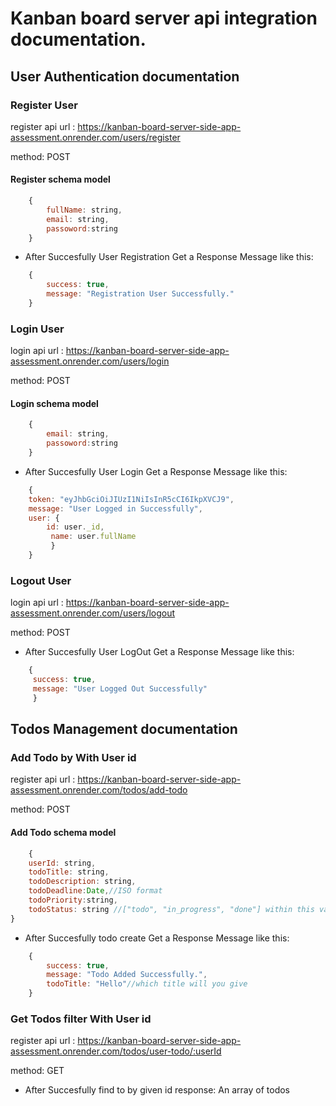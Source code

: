 # Kanban board server api integration documentation.

## User Authentication documentation

### Register User

register api url : https://kanban-board-server-side-app-assessment.onrender.com/users/register

method: POST

#### Register schema model

```js
    {
        fullName: string,
        email: string,
        passoword:string
    }
```
* After Succesfully User Registration Get a Response Message like this:

```js
    { 
        success: true,
        message: "Registration User Successfully."
    }
```

### Login User

login api url : https://kanban-board-server-side-app-assessment.onrender.com/users/login

method: POST

#### Login schema model

```js
    {
        email: string,
        passoword:string
    }
```
* After Succesfully User Login Get a Response Message like this:

```js
    { 
    token: "eyJhbGciOiJIUzI1NiIsInR5cCI6IkpXVCJ9", 
    message: "User Logged in Successfully", 
    user: { 
        id: user._id,
         name: user.fullName 
         } 
    }
```
### Logout User

login api url : https://kanban-board-server-side-app-assessment.onrender.com/users/logout

method: POST


* After Succesfully User LogOut Get a Response Message like this:

```js
    {
     success: true,
     message: "User Logged Out Successfully" 
     }
```

## Todos Management documentation

### Add Todo by With User id

register api url : https://kanban-board-server-side-app-assessment.onrender.com/todos/add-todo

method: POST

#### Add Todo schema model

```js
    {
    userId: string,
    todoTitle: string,
    todoDescription: string,
    todoDeadline:Date,//ISO format
    todoPriority:string,
    todoStatus: string //["todo", "in_progress", "done"] within this values
}
```
* After Succesfully todo create Get a Response Message like this:

```js
    { 
        success: true,
        message: "Todo Added Successfully.",
        todoTitle: "Hello"//which title will you give 
    }
```

### Get Todos filter With User id

register api url : https://kanban-board-server-side-app-assessment.onrender.com/todos/user-todo/:userId

method: GET

* After Succesfully find to by given id response: An array of todos


